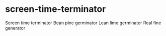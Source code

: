 # screen-time-terminator

Screen time terminator
Bean pine germinator
Lean lime germinator
Real fine generator
